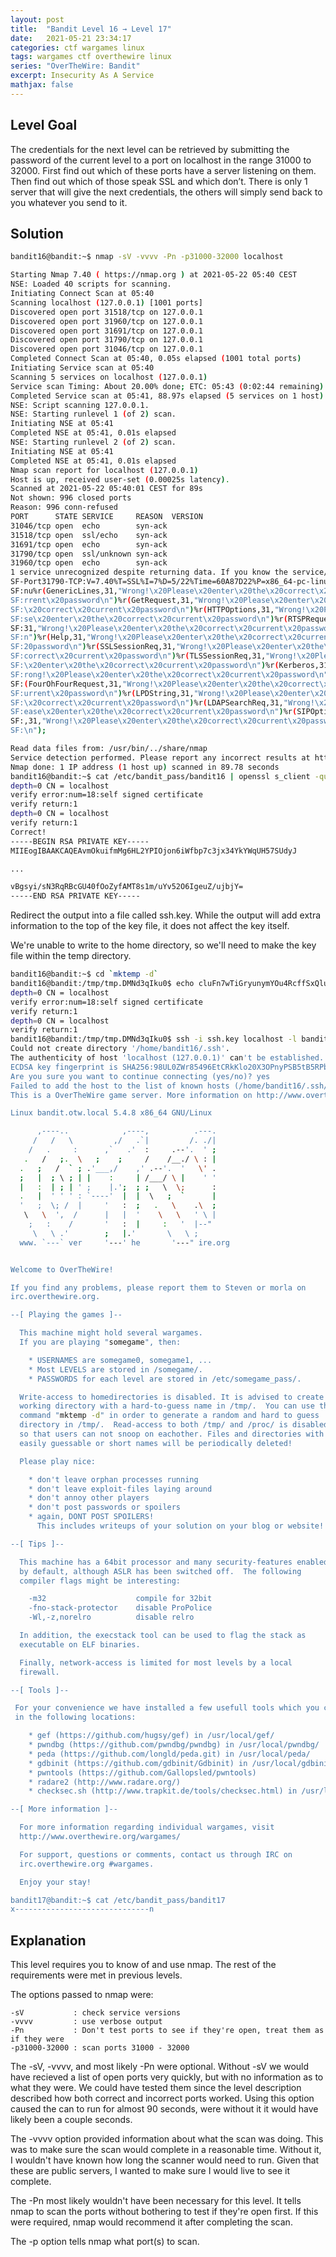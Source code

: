 ```yaml
---
layout: post
title:  "Bandit Level 16 → Level 17"
date:   2021-05-21 23:34:17
categories: ctf wargames linux
tags: wargames ctf overthewire linux
series: "OverTheWire: Bandit"
excerpt: Insecurity As A Service
mathjax: false
---
```


## Level Goal
The credentials for the next level can be retrieved by submitting the password of the current level to a port on localhost in the range 31000 to 32000. First find out which of these ports have a server listening on them. Then find out which of those speak SSL and which don’t. There is only 1 server that will give the next credentials, the others will simply send back to you whatever you send to it.


## Solution
```bash
bandit16@bandit:~$ nmap -sV -vvvv -Pn -p31000-32000 localhost

Starting Nmap 7.40 ( https://nmap.org ) at 2021-05-22 05:40 CEST
NSE: Loaded 40 scripts for scanning.
Initiating Connect Scan at 05:40
Scanning localhost (127.0.0.1) [1001 ports]
Discovered open port 31518/tcp on 127.0.0.1
Discovered open port 31960/tcp on 127.0.0.1
Discovered open port 31691/tcp on 127.0.0.1
Discovered open port 31790/tcp on 127.0.0.1
Discovered open port 31046/tcp on 127.0.0.1
Completed Connect Scan at 05:40, 0.05s elapsed (1001 total ports)
Initiating Service scan at 05:40
Scanning 5 services on localhost (127.0.0.1)
Service scan Timing: About 20.00% done; ETC: 05:43 (0:02:44 remaining)
Completed Service scan at 05:41, 88.97s elapsed (5 services on 1 host)
NSE: Script scanning 127.0.0.1.
NSE: Starting runlevel 1 (of 2) scan.
Initiating NSE at 05:41
Completed NSE at 05:41, 0.01s elapsed
NSE: Starting runlevel 2 (of 2) scan.
Initiating NSE at 05:41
Completed NSE at 05:41, 0.01s elapsed
Nmap scan report for localhost (127.0.0.1)
Host is up, received user-set (0.00025s latency).
Scanned at 2021-05-22 05:40:01 CEST for 89s
Not shown: 996 closed ports
Reason: 996 conn-refused
PORT      STATE SERVICE     REASON  VERSION
31046/tcp open  echo        syn-ack
31518/tcp open  ssl/echo    syn-ack
31691/tcp open  echo        syn-ack
31790/tcp open  ssl/unknown syn-ack
31960/tcp open  echo        syn-ack
1 service unrecognized despite returning data. If you know the service/version, please submit the following fingerprint at https://nmap.org/cgi-bin/submit.cgi?new-service :
SF-Port31790-TCP:V=7.40%T=SSL%I=7%D=5/22%Time=60A87D22%P=x86_64-pc-linux-g
SF:nu%r(GenericLines,31,"Wrong!\x20Please\x20enter\x20the\x20correct\x20cu
SF:rrent\x20password\n")%r(GetRequest,31,"Wrong!\x20Please\x20enter\x20the
SF:\x20correct\x20current\x20password\n")%r(HTTPOptions,31,"Wrong!\x20Plea
SF:se\x20enter\x20the\x20correct\x20current\x20password\n")%r(RTSPRequest,
SF:31,"Wrong!\x20Please\x20enter\x20the\x20correct\x20current\x20password\
SF:n")%r(Help,31,"Wrong!\x20Please\x20enter\x20the\x20correct\x20current\x
SF:20password\n")%r(SSLSessionReq,31,"Wrong!\x20Please\x20enter\x20the\x20
SF:correct\x20current\x20password\n")%r(TLSSessionReq,31,"Wrong!\x20Please
SF:\x20enter\x20the\x20correct\x20current\x20password\n")%r(Kerberos,31,"W
SF:rong!\x20Please\x20enter\x20the\x20correct\x20current\x20password\n")%r
SF:(FourOhFourRequest,31,"Wrong!\x20Please\x20enter\x20the\x20correct\x20c
SF:urrent\x20password\n")%r(LPDString,31,"Wrong!\x20Please\x20enter\x20the
SF:\x20correct\x20current\x20password\n")%r(LDAPSearchReq,31,"Wrong!\x20Pl
SF:ease\x20enter\x20the\x20correct\x20current\x20password\n")%r(SIPOptions
SF:,31,"Wrong!\x20Please\x20enter\x20the\x20correct\x20current\x20password
SF:\n");

Read data files from: /usr/bin/../share/nmap
Service detection performed. Please report any incorrect results at https://nmap.org/submit/ .
Nmap done: 1 IP address (1 host up) scanned in 89.78 seconds
bandit16@bandit:~$ cat /etc/bandit_pass/bandit16 | openssl s_client -quiet -connect localhost:31790
depth=0 CN = localhost
verify error:num=18:self signed certificate
verify return:1
depth=0 CN = localhost
verify return:1
Correct!
-----BEGIN RSA PRIVATE KEY-----
MIIEogIBAAKCAQEAvmOkuifmMg6HL2YPIOjon6iWfbp7c3jx34YkYWqUH57SUdyJ

...

vBgsyi/sN3RqRBcGU40fOoZyfAMT8s1m/uYv52O6IgeuZ/ujbjY=
-----END RSA PRIVATE KEY-----

```

Redirect the output into a file called ssh.key. While the output will add extra information to the top of the key file, it does not affect the key itself. 

We're unable to write to the home directory, so we'll need to make the key file within the temp directory.

```bash
bandit16@bandit:~$ cd `mktemp -d`
bandit16@bandit:/tmp/tmp.DMNd3qIku0$ echo cluFn7wTiGryunymYOu4RcffSxQluehd | openssl s_client -quiet -connect localhost:31790 > ssh.key 
depth=0 CN = localhost
verify error:num=18:self signed certificate
verify return:1
depth=0 CN = localhost
verify return:1
bandit16@bandit:/tmp/tmp.DMNd3qIku0$ ssh -i ssh.key localhost -l bandit17
Could not create directory '/home/bandit16/.ssh'.
The authenticity of host 'localhost (127.0.0.1)' can't be established.
ECDSA key fingerprint is SHA256:98UL0ZWr85496EtCRkKlo20X3OPnyPSB5tB5RPbhczc.
Are you sure you want to continue connecting (yes/no)? yes
Failed to add the host to the list of known hosts (/home/bandit16/.ssh/known_hosts).
This is a OverTheWire game server. More information on http://www.overthewire.org/wargames

Linux bandit.otw.local 5.4.8 x86_64 GNU/Linux

      ,----..            ,----,          .---.
     /   /   \         ,/   .`|         /. ./|
    /   .     :      ,`   .'  :     .--'.  ' ;
   .   /   ;.  \   ;    ;     /    /__./ \ : |
  .   ;   /  ` ; .'___,/    ,' .--'.  '   \' .
  ;   |  ; \ ; | |    :     | /___/ \ |    ' '
  |   :  | ; | ' ;    |.';  ; ;   \  \;      :
  .   |  ' ' ' : `----'  |  |  \   ;  `      |
  '   ;  \; /  |     '   :  ;   .   \    .\  ;
   \   \  ',  /      |   |  '    \   \   ' \ |
    ;   :    /       '   :  |     :   '  |--"
     \   \ .'        ;   |.'       \   \ ;
  www. `---` ver     '---' he       '---" ire.org


Welcome to OverTheWire!

If you find any problems, please report them to Steven or morla on
irc.overthewire.org.

--[ Playing the games ]--

  This machine might hold several wargames.
  If you are playing "somegame", then:

    * USERNAMES are somegame0, somegame1, ...
    * Most LEVELS are stored in /somegame/.
    * PASSWORDS for each level are stored in /etc/somegame_pass/.

  Write-access to homedirectories is disabled. It is advised to create a
  working directory with a hard-to-guess name in /tmp/.  You can use the
  command "mktemp -d" in order to generate a random and hard to guess
  directory in /tmp/.  Read-access to both /tmp/ and /proc/ is disabled
  so that users can not snoop on eachother. Files and directories with
  easily guessable or short names will be periodically deleted!

  Please play nice:

    * don't leave orphan processes running
    * don't leave exploit-files laying around
    * don't annoy other players
    * don't post passwords or spoilers
    * again, DONT POST SPOILERS!
      This includes writeups of your solution on your blog or website!

--[ Tips ]--

  This machine has a 64bit processor and many security-features enabled
  by default, although ASLR has been switched off.  The following
  compiler flags might be interesting:

    -m32                    compile for 32bit
    -fno-stack-protector    disable ProPolice
    -Wl,-z,norelro          disable relro

  In addition, the execstack tool can be used to flag the stack as
  executable on ELF binaries.

  Finally, network-access is limited for most levels by a local
  firewall.

--[ Tools ]--

 For your convenience we have installed a few usefull tools which you can find
 in the following locations:

    * gef (https://github.com/hugsy/gef) in /usr/local/gef/
    * pwndbg (https://github.com/pwndbg/pwndbg) in /usr/local/pwndbg/
    * peda (https://github.com/longld/peda.git) in /usr/local/peda/
    * gdbinit (https://github.com/gdbinit/Gdbinit) in /usr/local/gdbinit/
    * pwntools (https://github.com/Gallopsled/pwntools)
    * radare2 (http://www.radare.org/)
    * checksec.sh (http://www.trapkit.de/tools/checksec.html) in /usr/local/bin/checksec.sh

--[ More information ]--

  For more information regarding individual wargames, visit
  http://www.overthewire.org/wargames/

  For support, questions or comments, contact us through IRC on
  irc.overthewire.org #wargames.

  Enjoy your stay!

bandit17@bandit:~$ cat /etc/bandit_pass/bandit17 
x------------------------------n
```


## Explanation
This level requires you to know of and use nmap. The rest of the requirements were met in previous levels.

The options passed to nmap were:
~~~
-sV           : check service versions
-vvvv         : use verbose output
-Pn           : Don't test ports to see if they're open, treat them as if they were
-p31000-32000 : scan ports 31000 - 32000
~~~

The -sV, -vvvv, and most likely -Pn were optional. Without -sV we would have recieved a list of open ports very quickly, but with no information as to what they were. We could have tested them since the level description described how both correct and incorrect ports worked. Using this option caused the can to run for almost 90 seconds, were without it it would have likely been a couple seconds.

The -vvvv option provided information about what the scan was doing. This was to make sure the scan would complete in a reasonable time. Without it, I wouldn't have known how long the scanner would need to run. Given that these are public servers, I wanted to make sure I would live to see it complete.

The -Pn most likely wouldn't have been necessary for this level. It tells nmap to scan the ports without bothering to test if they're open first. If this were required, nmap would recommend it after completing the scan.

The -p option tells nmap what port(s) to scan.